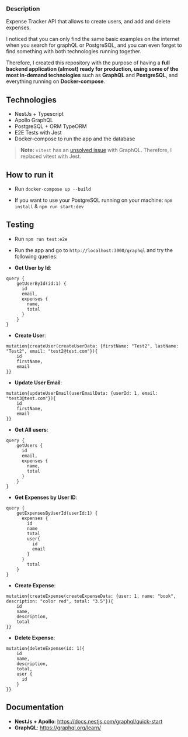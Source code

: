 ### Description

Expense Tracker API that allows to create users, and add and delete expenses.

I noticed that you can only find the same basic examples on the internet when you search for graphQL or PostgreSQL, and you can even forget to find something with both technologies running together. 

Therefore, I created this repository with the purpose of having a **full backend application (almost) ready for production, using some of the most in-demand technologies** such as **GraphQL** and **PostgreSQL**, and everything running on **Docker-compose**. 

## Technologies

- NestJs + Typescript
- Apollo GraphQL
- PostgreSQL + ORM TypeORM
- E2E Tests with Jest
- Docker-compose to run the app and the database

> **Note:** `vitest` has an [unsolved issue](https://github.com/vitejs/vite/issues/7879) with GraphQL. Therefore, I replaced vitest with Jest.

## How to run it

- Run `docker-compose up --build`

- If you want to use your PostgreSQL running on your machine: `npm install` & `npm run start:dev`

## Testing

- Run `npm run test:e2e`

- Run the app and go to `http://localhost:3000/graphql` and try the following queries:

- **Get User by Id**:

```
query {
    getUserById(id:1) {
      id
      email,
      expenses {
        name,
        total
      }
    }
}
```

- **Create User**:

```
mutation{createUser(createUserData: {firstName: "Test2", lastName: "Test2", email: "test2@test.com"}){
    id
    firstName,
    email
}}
```

- **Update User Email**:

```
mutation{updateUserEmail(userEmailData: {userId: 1, email: "test3@test.com"}){
    id
    firstName,
    email
}}
```

- **Get All users**:

```
query {
    getUsers {
      id
      email,
      expenses {
        name,
        total
      }
    }
}
```

- **Get Expenses by User ID**:

```
query {
    getExpensesByUserId(userId:1) {
      expenses {
        id
        name
        total
        user{
          id
          email
        }
      }
    	total
    }
}
```

- **Create Expense**:

```
mutation{createExpense(createExpenseData: {user: 1, name: "book", description: "color red", total: "3.5"}){
    id
    name,
    description,
  	total
}}
```

- **Delete Expense**:

```
mutation{deleteExpense(id: 1){
    id
    name,
    description,
  	total,
  	user {
      id
    }
}}
```

## Documentation

- **NestJs + Apollo**: https://docs.nestjs.com/graphql/quick-start
- **GraphQL**: https://graphql.org/learn/
